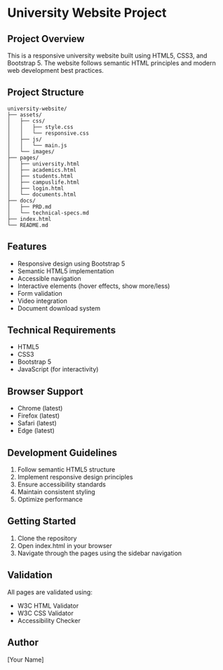 # University Website Project

## Project Overview
This is a responsive university website built using HTML5, CSS3, and Bootstrap 5. The website follows semantic HTML principles and modern web development best practices.

## Project Structure
```
university-website/
├── assets/
│   ├── css/
│   │   ├── style.css
│   │   └── responsive.css
│   ├── js/
│   │   └── main.js
│   └── images/
├── pages/
│   ├── university.html
│   ├── academics.html
│   ├── students.html
│   ├── campuslife.html
│   ├── login.html
│   └── documents.html
├── docs/
│   ├── PRD.md
│   └── technical-specs.md
├── index.html
└── README.md
```

## Features
- Responsive design using Bootstrap 5
- Semantic HTML5 implementation
- Accessible navigation
- Interactive elements (hover effects, show more/less)
- Form validation
- Video integration
- Document download system

## Technical Requirements
- HTML5
- CSS3
- Bootstrap 5
- JavaScript (for interactivity)

## Browser Support
- Chrome (latest)
- Firefox (latest)
- Safari (latest)
- Edge (latest)

## Development Guidelines
1. Follow semantic HTML5 structure
2. Implement responsive design principles
3. Ensure accessibility standards
4. Maintain consistent styling
5. Optimize performance

## Getting Started
1. Clone the repository
2. Open index.html in your browser
3. Navigate through the pages using the sidebar navigation

## Validation
All pages are validated using:
- W3C HTML Validator
- W3C CSS Validator
- Accessibility Checker

## Author
[Your Name] 